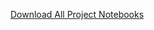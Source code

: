 [Download All Project Notebooks](https://download-directory.github.io/?url=https://github.com/coursekata/teaching-materials/tree/main/By%20Type%20(ABCD)/Projects)
